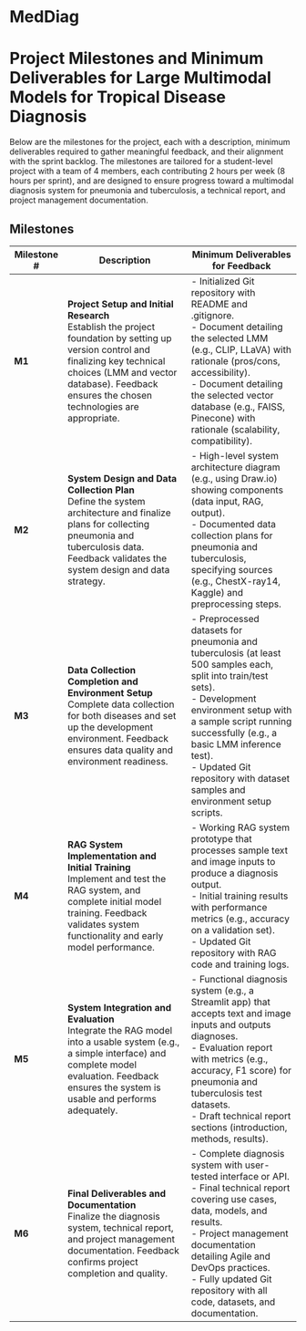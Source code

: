 # MedDiag

# Project Milestones and Minimum Deliverables for Large Multimodal Models for Tropical Disease Diagnosis

Below are the milestones for the project, each with a description, minimum deliverables required to gather meaningful feedback, and their alignment with the sprint backlog. The milestones are tailored for a student-level project with a team of 4 members, each contributing 2 hours per week (8 hours per sprint), and are designed to ensure progress toward a multimodal diagnosis system for pneumonia and tuberculosis, a technical report, and project management documentation.

## Milestones

| **Milestone #** | **Description** | **Minimum Deliverables for Feedback** |
| --- | --- | --- |
| **M1** | **Project Setup and Initial Research**<br>Establish the project foundation by setting up version control and finalizing key technical choices (LMM and vector database). Feedback ensures the chosen technologies are appropriate. | - Initialized Git repository with README and .gitignore.<br>- Document detailing the selected LMM (e.g., CLIP, LLaVA) with rationale (pros/cons, accessibility).<br>- Document detailing the selected vector database (e.g., FAISS, Pinecone) with rationale (scalability, compatibility). | 
| **M2** | **System Design and Data Collection Plan**<br>Define the system architecture and finalize plans for collecting pneumonia and tuberculosis data. Feedback validates the system design and data strategy. | - High-level system architecture diagram (e.g., using Draw.io) showing components (data input, RAG, output).<br>- Documented data collection plans for pneumonia and tuberculosis, specifying sources (e.g., ChestX-ray14, Kaggle) and preprocessing steps. |
| **M3** | **Data Collection Completion and Environment Setup**<br>Complete data collection for both diseases and set up the development environment. Feedback ensures data quality and environment readiness. | - Preprocessed datasets for pneumonia and tuberculosis (at least 500 samples each, split into train/test sets).<br>- Development environment setup with a sample script running successfully (e.g., a basic LMM inference test).<br>- Updated Git repository with dataset samples and environment setup scripts. |
| **M4** | **RAG System Implementation and Initial Training**<br>Implement and test the RAG system, and complete initial model training. Feedback validates system functionality and early model performance. | - Working RAG system prototype that processes sample text and image inputs to produce a diagnosis output.<br>- Initial training results with performance metrics (e.g., accuracy on a validation set).<br>- Updated Git repository with RAG code and training logs. | 
| **M5** | **System Integration and Evaluation**<br>Integrate the RAG model into a usable system (e.g., a simple interface) and complete model evaluation. Feedback ensures the system is usable and performs adequately. | - Functional diagnosis system (e.g., a Streamlit app) that accepts text and image inputs and outputs diagnoses.<br>- Evaluation report with metrics (e.g., accuracy, F1 score) for pneumonia and tuberculosis test datasets.<br>- Draft technical report sections (introduction, methods, results). |
| **M6** | **Final Deliverables and Documentation**<br>Finalize the diagnosis system, technical report, and project management documentation. Feedback confirms project completion and quality. | - Complete diagnosis system with user-tested interface or API.<br>- Final technical report covering use cases, data, models, and results.<br>- Project management documentation detailing Agile and DevOps practices.<br>- Fully updated Git repository with all code, datasets, and documentation. | 